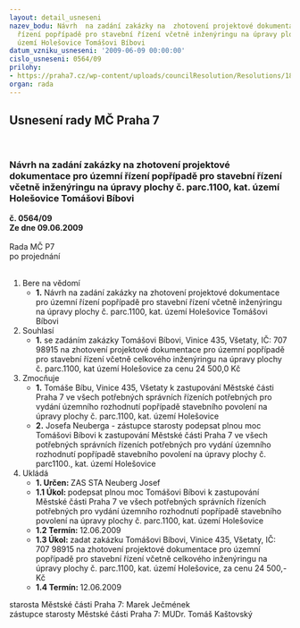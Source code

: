 ```yaml
---
layout: detail_usneseni
nazev_bodu: Návrh  na zadání zakázky na  zhotovení projektové dokumentace pro územní
  řízení popřípadě pro stavební řízení včetně inženýringu na úpravy plochy č. parc.1100,  kat.
  území Holešovice Tomášovi Bíbovi
datum_vzniku_usneseni: '2009-06-09 00:00:00'
cislo_usneseni: 0564/09
prilohy:
- https://praha7.cz/wp-content/uploads/councilResolution/Resolutions/18851/30-rozpocet_-_p7_in%c5%been%c3%bdring_dh_d%c4%9blnick%c3%a1_b%c3%adba.xls
organ: rada
---
```

<div id="ucUsn_pList" class="usn">
	<span><h2>Usnesení rady MČ Praha 7 </h2>
<br></span><div class="standBody">
<span><h3>Návrh  na zadání zakázky na  zhotovení projektové dokumentace pro územní řízení popřípadě pro stavební řízení včetně inženýringu na úpravy plochy č. parc.1100,  kat. území Holešovice Tomášovi Bíbovi</h3></span><div class="center">
		<strong>č. 0564/09</strong><br>
	</div>
<div class="center">
		<strong>Ze dne 09.06.2009</strong><br><br>
	</div>Rada MČ P7<br> po projednání<br><br><ol>
<li>Bere na vědomí<ul><li>
<strong>1.</strong> Návrh na zadání zakázky na  zhotovení projektové dokumentace pro územní řízení popřípadě pro stavební řízení včetně inženýringu na úpravy plochy č. parc.1100,  kat. území Holešovice Tomášovi Bíbovi</li></ul>
</li>
<li>Souhlasí<ul><li>
<strong>1.</strong> se zadáním zakázky Tomášovi Bíbovi, Vinice 435, Všetaty, IČ: 707 98915 na zhotovení projektové dokumentace pro územní popřípadě pro  stavební řízení včetně celkového inženýringu na úpravy plochy č. parc.1100, kat území Holešovice za cenu 24 500,0 Kč </li></ul>
</li>
<li>Zmocňuje<ul>
<li>
<strong>1.</strong> Tomáše Bíbu, Vinice 435, Všetaty k zastupování Městské části Praha 7 ve všech potřebných správních řízeních  potřebných pro vydání územního rozhodnutí popřípadě stavebního povolení na úpravy plochy č. parc.1100, kat. území Holešovice </li>
<li>
<strong>2.</strong> Josefa Neuberga - zástupce starosty podepsat plnou moc Tomášovi Bíbovi  k zastupování  Městské části Praha 7 ve všech potřebných správních řízeních  potřebných pro vydání územního rozhodnutí popřípadě stavebního povolení na úpravy plochy č. parc1100., kat. území Holešovice  </li>
</ul>
</li>
<li>Ukládá<ul>
<li>
<strong>1. Určen: </strong>ZAS STA Neuberg Josef</li>
<li>
<strong>1.1 Úkol: </strong>podepsat plnou moc Tomášovi Bíbovi  k zastupování  Městské části Praha 7 ve všech potřebných správních řízeních  potřebných pro vydání územního rozhodnutí popřípadě stavebního povolení na úpravy plochy č. parc.1100, kat. území Holešovice </li>
<li>
<strong>1.2 Termín: </strong>12.06.2009</li>
<li>
<strong>1.3 Úkol: </strong>zadat zakázku  Tomášovi Bíbovi, Vinice 435, Všetaty, IČ: 707 98915 na zhotovení projektové dokumentace pro územní popřípadě pro  stavební řízení včetně celkového inženýringu na úpravy plochy č. parc.1100, kat. území Holešovice, za cenu  24 500,- Kč  </li>
<li>
<strong>1.4 Termín: </strong>12.06.2009</li>
</ul>
</li>
</ol>starosta Městské části Praha 7: Marek Ječmének<br>zástupce starosty Městské části Praha 7: MUDr. Tomáš Kaštovský 
</div>
</div>